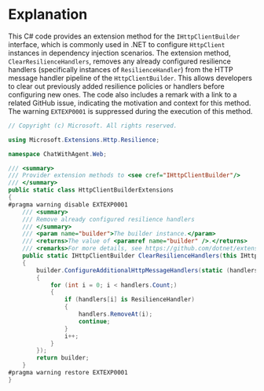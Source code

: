 # Explanation
This C# code provides an extension method for the `IHttpClientBuilder` interface, which is commonly used in .NET to configure `HttpClient` instances in dependency injection scenarios. The extension method, `ClearResilienceHandlers`, removes any already configured resilience handlers (specifically instances of `ResilienceHandler`) from the HTTP message handler pipeline of the `HttpClientBuilder`. This allows developers to clear out previously added resilience policies or handlers before configuring new ones. The code also includes a remark with a link to a related GitHub issue, indicating the motivation and context for this method. The warning `EXTEXP0001` is suppressed during the execution of this method.

```csharp
// Copyright (c) Microsoft. All rights reserved.

using Microsoft.Extensions.Http.Resilience;

namespace ChatWithAgent.Web;

/// <summary>
/// Provider extension methods to <see cref="IHttpClientBuilder"/>
/// </summary>
public static class HttpClientBuilderExtensions
{
#pragma warning disable EXTEXP0001
    /// <summary>
    /// Remove already configured resilience handlers
    /// </summary>
    /// <param name="builder">The builder instance.</param>
    /// <returns>The value of <paramref name="builder" />.</returns>
    /// <remarks>For more details, see https://github.com/dotnet/extensions/issues/4814#issuecomment-2374345866</remarks>
    public static IHttpClientBuilder ClearResilienceHandlers(this IHttpClientBuilder builder)
    {
        builder.ConfigureAdditionalHttpMessageHandlers(static (handlers, _) =>
        {
            for (int i = 0; i < handlers.Count;)
            {
                if (handlers[i] is ResilienceHandler)
                {
                    handlers.RemoveAt(i);
                    continue;
                }
                i++;
            }
        });
        return builder;
    }
#pragma warning restore EXTEXP0001
}
```